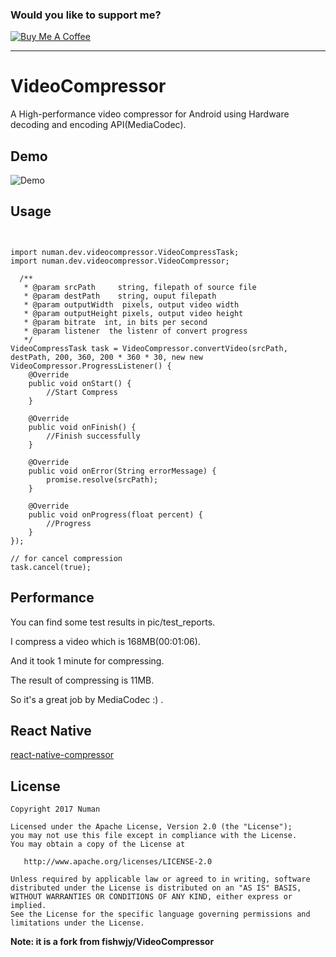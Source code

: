 ### Would you like to support me?

<a href="https://www.buymeacoffee.com/numan.dev" target="_blank"><img src="https://www.buymeacoffee.com/assets/img/custom_images/orange_img.png" alt="Buy Me A Coffee" style="height: auto !important;width: auto !important;" ></a>

---

# VideoCompressor
A High-performance video compressor for Android using Hardware decoding and encoding API(MediaCodec).

## Demo
![Demo](/pic/Demo.gif)

## Usage
```


import numan.dev.videocompressor.VideoCompressTask;
import numan.dev.videocompressor.VideoCompressor;

  /**
   * @param srcPath     string, filepath of source file
   * @param destPath    string, ouput filepath
   * @param outputWidth  pixels, output video width
   * @param outputHeight pixels, output video height
   * @param bitrate  int, in bits per second
   * @param listener  the listenr of convert progress
   */
VideoCompressTask task = VideoCompressor.convertVideo(srcPath, destPath, 200, 360, 200 * 360 * 30, new new VideoCompressor.ProgressListener() {
    @Override
    public void onStart() {
        //Start Compress
    }

    @Override
    public void onFinish() {
        //Finish successfully
    }

    @Override
    public void onError(String errorMessage) {
        promise.resolve(srcPath);
    }

    @Override
    public void onProgress(float percent) {
        //Progress
    }
});

// for cancel compression
task.cancel(true);
```

## Performance
You can find some test results in pic/test_reports.

I compress a video which is 168MB(00:01:06). 

And it took 1 minute for compressing.

The result of compressing is 11MB. 

So it's a great job by MediaCodec :) .

## React Native

[react-native-compressor](https://www.npmjs.com/package/react-native-compressor)

## License
```
Copyright 2017 Numan

Licensed under the Apache License, Version 2.0 (the "License");
you may not use this file except in compliance with the License.
You may obtain a copy of the License at

   http://www.apache.org/licenses/LICENSE-2.0

Unless required by applicable law or agreed to in writing, software
distributed under the License is distributed on an "AS IS" BASIS,
WITHOUT WARRANTIES OR CONDITIONS OF ANY KIND, either express or implied.
See the License for the specific language governing permissions and
limitations under the License.
```

**Note: it is a fork from fishwjy/VideoCompressor**
